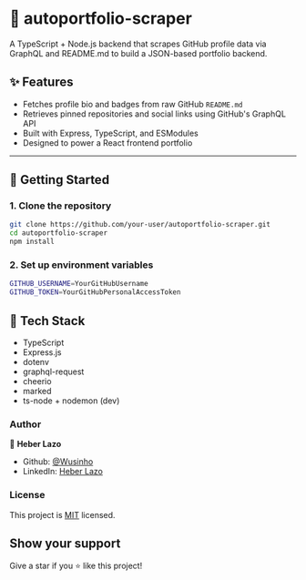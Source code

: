 
# 🧠 autoportfolio-scraper

A TypeScript + Node.js backend that scrapes GitHub profile data via GraphQL and README.md to build a JSON-based portfolio backend.

## ✨ Features

- Fetches profile bio and badges from raw GitHub `README.md`
- Retrieves pinned repositories and social links using GitHub's GraphQL API
- Built with Express, TypeScript, and ESModules
- Designed to power a React frontend portfolio

---

## 🚀 Getting Started

### 1. Clone the repository

```bash
git clone https://github.com/your-user/autoportfolio-scraper.git
cd autoportfolio-scraper
npm install
```
### 2. Set up environment variables

```bash
GITHUB_USERNAME=YourGitHubUsername
GITHUB_TOKEN=YourGitHubPersonalAccessToken
```

## 🧼 Tech Stack
- TypeScript
- Express.js
- dotenv
- graphql-request
- cheerio
- marked
- ts-node + nodemon (dev)

### Author

👤 **Heber Lazo**

- Github: [@Wusinho](https://github.com/Wusinho)
- LinkedIn: [Heber Lazo](https://www.linkedin.com/in/heber-lazo-benza-523266133/)

### License

This project is [MIT](LICENSE) licensed.

## Show your support

Give a star if you :star: like this project!
